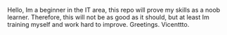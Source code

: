 Hello, Im a beginner in the IT area, this repo will prove my skills as a noob learner. Therefore, this will not be as good as it should, but at least Im training myself and work hard to improve.
Greetings. Vicenttto.